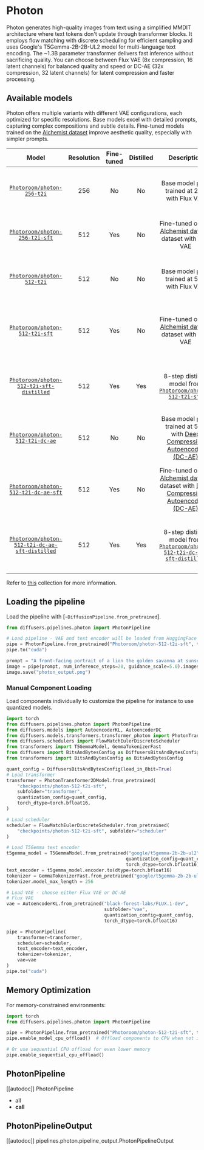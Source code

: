 <!-- Copyright 2025 The HuggingFace Team. All rights reserved.
#
# Licensed under the Apache License, Version 2.0 (the "License");
# you may not use this file except in compliance with the License.
# You may obtain a copy of the License at
#
#     http://www.apache.org/licenses/LICENSE-2.0
#
# Unless required by applicable law or agreed to in writing, software
# distributed under the License is distributed on an "AS IS" BASIS,
# WITHOUT WARRANTIES OR CONDITIONS OF ANY KIND, either express or implied.
# See the License for the specific language governing permissions and
# limitations under the License. -->

# Photon


Photon generates high-quality images from text using a simplified MMDIT architecture where text tokens don't update through transformer blocks. It employs flow matching with discrete scheduling for efficient sampling and uses Google's T5Gemma-2B-2B-UL2 model for multi-language text encoding. The ~1.3B parameter transformer delivers fast inference without sacrificing quality. You can choose between Flux VAE (8x compression, 16 latent channels) for balanced quality and speed or DC-AE (32x compression, 32 latent channels) for latent compression and faster processing.

## Available models

Photon offers multiple variants with different VAE configurations, each optimized for specific resolutions. Base models excel with detailed prompts, capturing complex compositions and subtle details. Fine-tuned models trained on the [Alchemist dataset](https://huggingface.co/datasets/yandex/alchemist) improve aesthetic quality, especially with simpler prompts.


| Model | Resolution | Fine-tuned | Distilled | Description | Suggested prompts | Suggested parameters | Recommended dtype |
|:-----:|:-----------------:|:----------:|:----------:|:----------:|:----------:|:----------:|:----------:|
| [`Photoroom/photon-256-t2i`](https://huggingface.co/Photoroom/photon-256-t2i)| 256 | No | No | Base model pre-trained at 256 with Flux VAE|Works best with detailed prompts in natural language|28 steps, cfg=5.0| `torch.bfloat16` |
| [`Photoroom/photon-256-t2i-sft`](https://huggingface.co/Photoroom/photon-256-t2i-sft)| 512 | Yes | No | Fine-tuned on the [Alchemist dataset](https://huggingface.co/datasets/yandex/alchemist) dataset with Flux VAE | Can handle less detailed prompts|28 steps, cfg=5.0| `torch.bfloat16` |
| [`Photoroom/photon-512-t2i`](https://huggingface.co/Photoroom/photon-512-t2i)| 512 | No | No | Base model pre-trained at 512 with Flux VAE |Works best with detailed prompts in natural language|28 steps, cfg=5.0| `torch.bfloat16` |
| [`Photoroom/photon-512-t2i-sft`](hhttps://huggingface.co/Photoroom/photon-512-t2i-sft)| 512 | Yes | No | Fine-tuned on the [Alchemist dataset](https://huggingface.co/datasets/yandex/alchemist) dataset with Flux VAE | Can handle less detailed prompts in natural language|28 steps, cfg=5.0| `torch.bfloat16` |
| [`Photoroom/photon-512-t2i-sft-distilled`](https://huggingface.co/Photoroom/photon-512-t2i-sft-distilled)| 512 | Yes | Yes | 8-step distilled model from [`Photoroom/photon-512-t2i-sft`](https://huggingface.co/Photoroom/photon-512-t2i-sft) | Can handle less detailed prompts in natural language|8 steps, cfg=1.0| `torch.bfloat16` |
| [`Photoroom/photon-512-t2i-dc-ae`](https://huggingface.co/Photoroom/photon-512-t2i-dc-ae)| 512 | No | No | Base model pre-trained at 512 with [Deep Compression Autoencoder (DC-AE)](https://hanlab.mit.edu/projects/dc-ae)|Works best with detailed prompts in natural language|28 steps, cfg=5.0| `torch.bfloat16` |
| [`Photoroom/photon-512-t2i-dc-ae-sft`](https://huggingface.co/Photoroom/photon-512-t2i-dc-ae-sft)| 512 | Yes | No | Fine-tuned on the [Alchemist dataset](https://huggingface.co/datasets/yandex/alchemist) dataset with [Deep Compression Autoencoder (DC-AE)](https://hanlab.mit.edu/projects/dc-ae) | Can handle less detailed prompts in natural language|28 steps, cfg=5.0| `torch.bfloat16` |
| [`Photoroom/photon-512-t2i-dc-ae-sft-distilled`](https://huggingface.co/Photoroom/photon-512-t2i-dc-ae-sft-distilled)| 512 | Yes | Yes | 8-step distilled model from [`Photoroom/photon-512-t2i-dc-ae-sft-distilled`](https://huggingface.co/Photoroom/photon-512-t2i-dc-ae-sft-distilled) | Can handle less detailed prompts in natural language|8 steps, cfg=1.0| `torch.bfloat16` |s

Refer to [this](https://huggingface.co/collections/Photoroom/photon-models-68e66254c202ebfab99ad38e) collection for more information.

## Loading the pipeline

Load the pipeline with [`~DiffusionPipeline.from_pretrained`].

```py
from diffusers.pipelines.photon import PhotonPipeline

# Load pipeline - VAE and text encoder will be loaded from HuggingFace
pipe = PhotonPipeline.from_pretrained("Photoroom/photon-512-t2i-sft", torch_dtype=torch.bfloat16)
pipe.to("cuda")

prompt = "A front-facing portrait of a lion the golden savanna at sunset."
image = pipe(prompt, num_inference_steps=28, guidance_scale=5.0).images[0]
image.save("photon_output.png")
```

### Manual Component Loading

Load components individually to customize the pipeline for instance to use quantized models.

```py
import torch
from diffusers.pipelines.photon import PhotonPipeline
from diffusers.models import AutoencoderKL, AutoencoderDC
from diffusers.models.transformers.transformer_photon import PhotonTransformer2DModel
from diffusers.schedulers import FlowMatchEulerDiscreteScheduler
from transformers import T5GemmaModel, GemmaTokenizerFast
from diffusers import BitsAndBytesConfig as DiffusersBitsAndBytesConfig
from transformers import BitsAndBytesConfig as BitsAndBytesConfig

quant_config = DiffusersBitsAndBytesConfig(load_in_8bit=True)
# Load transformer
transformer = PhotonTransformer2DModel.from_pretrained(
    "checkpoints/photon-512-t2i-sft",
    subfolder="transformer",
    quantization_config=quant_config,
    torch_dtype=torch.bfloat16,
)

# Load scheduler
scheduler = FlowMatchEulerDiscreteScheduler.from_pretrained(
    "checkpoints/photon-512-t2i-sft", subfolder="scheduler"
)

# Load T5Gemma text encoder
t5gemma_model = T5GemmaModel.from_pretrained("google/t5gemma-2b-2b-ul2",
                                            quantization_config=quant_config,
                                            torch_dtype=torch.bfloat16)
text_encoder = t5gemma_model.encoder.to(dtype=torch.bfloat16)
tokenizer = GemmaTokenizerFast.from_pretrained("google/t5gemma-2b-2b-ul2")
tokenizer.model_max_length = 256

# Load VAE - choose either Flux VAE or DC-AE
# Flux VAE
vae = AutoencoderKL.from_pretrained("black-forest-labs/FLUX.1-dev",
                                    subfolder="vae",
                                    quantization_config=quant_config,
                                    torch_dtype=torch.bfloat16)

pipe = PhotonPipeline(
    transformer=transformer,
    scheduler=scheduler,
    text_encoder=text_encoder,
    tokenizer=tokenizer,
    vae=vae
)
pipe.to("cuda")
```


## Memory Optimization

For memory-constrained environments:

```py
import torch
from diffusers.pipelines.photon import PhotonPipeline

pipe = PhotonPipeline.from_pretrained("Photoroom/photon-512-t2i-sft", torch_dtype=torch.bfloat16)
pipe.enable_model_cpu_offload()  # Offload components to CPU when not in use

# Or use sequential CPU offload for even lower memory
pipe.enable_sequential_cpu_offload()
```

## PhotonPipeline

[[autodoc]] PhotonPipeline
  - all
  - __call__

## PhotonPipelineOutput

[[autodoc]] pipelines.photon.pipeline_output.PhotonPipelineOutput
